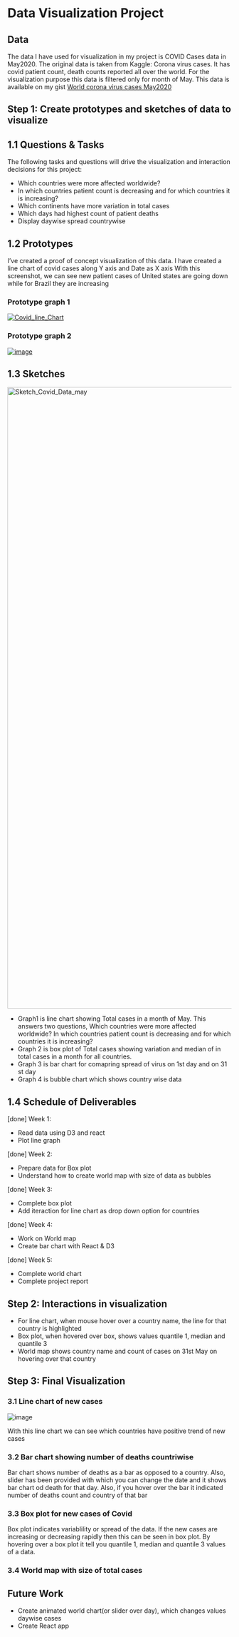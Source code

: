 # Data Visualization Project

## Data
The data I have used for visualization in my project is COVID Cases data in May2020. 
The original data is taken from Kaggle: Corona virus cases. It has covid patient count, death counts reported all over the world. For the visualization purpose this data is filtered only for month of May.
This data is available on my gist [World corona virus cases May2020](https://gist.github.com/manasishrotri/4e43a48d4a8c89f011dbf18b7de28190)

## Step 1: Create prototypes and sketches of data to visualize

## 1.1 Questions & Tasks

The following tasks and questions will drive the visualization and interaction decisions for this project:

 * Which countries were more affected worldwide?
 * In which countries patient count is decreasing and for which countries it is increasing?
 * Which continents have more variation in total cases
 * Which days had highest count of patient deaths
 * Display daywise spread countrywise


## 1.2 Prototypes

I’ve created a proof of concept visualization of this data. 
I have created a line chart of covid cases along Y axis and Date as X axis
With this screenshot, we can see new patient cases of United states are going down while for Brazil they are increasing

### Prototype graph 1

[![Covid_line_Chart](https://user-images.githubusercontent.com/60999947/94638694-8d1a3b80-02a8-11eb-9ab2-f65007c8fc2c.JPG)](https://vizhub.com/manasishrotri/2a52e358713f40af9002486d5e9ac6d3?edit=files&file=index.html&mode=full)

### Prototype graph 2

[![image](https://user-images.githubusercontent.com/60999947/94639494-4a596300-02aa-11eb-894d-b36e772b6718.png)](https://vizhub.com/manasishrotri/80b2816144f74b90a29d6a17801d48c7)

 
 
## 1.3 Sketches

<img width="1394" alt="Sketch_Covid_Data_may" src="https://user-images.githubusercontent.com/60999947/94639033-47aa3e00-02a9-11eb-99c8-d2e09221c4be.png">

* Graph1 is line chart showing Total cases in a month of May. This answers two questions, 
   Which countries were more affected worldwide?
   In which countries patient count is decreasing and for which countries it is increasing?
* Graph 2 is box plot of Total cases showing variation and median of in total cases in a month for all countries.
* Graph 3 is bar chart for comapring spread of virus on 1st day and on 31 st day
* Graph 4 is bubble chart which shows country wise data


## 1.4 Schedule of Deliverables

[done] Week 1:
* Read data using D3 and react 
* Plot line graph

[done] Week 2: 
* Prepare data for Box plot
* Understand how to create world map with size of data as bubbles

[done] Week 3: 
* Complete box plot
* Add iteraction for line chart as drop down option for countries

[done] Week 4:
* Work on World map
* Create bar chart with React &  D3

[done] Week 5:
* Complete world chart 
* Complete project report


## Step 2: Interactions in visualization

* For line chart, when mouse hover over a country name, the line for that country is highlighted
* Box plot, when hovered over box, shows values quantile 1, median and quantile 3
* World map shows country name and count of cases on 31st May on hovering over that country 

## Step 3: Final Visualization

### 3.1 Line chart of new cases 

![image](https://user-images.githubusercontent.com/60999947/98186915-d1b77900-1edd-11eb-8d84-2c3bab481833.png)

With this line chart we can see which countries have positive trend of new cases

### 3.2 Bar chart showing number of deaths countriwise


Bar chart shows number of deaths as a bar as opposed to a country. Also, slider has been provided with which you can change the date and it shows bar chart od death for that day. Also, if you hover over the bar it indicated number of deaths count and country of that bar


### 3.3 Box plot for new cases of Covid

Box plot indicates variablility or spread of the data. If the new cases are increasing or decreasing rapidly then this can be seen in box plot.
By hovering over a box plot it tell you quantile 1, median and quantile 3 values of a data. 


### 3.4 World map with size of total cases



## Future Work
* Create animated world chart(or slider over day), which changes values daywise cases
* Create React app
